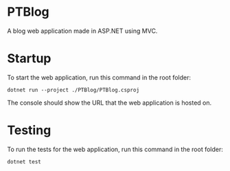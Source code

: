 # PTBlog

A blog web application made in ASP.NET using MVC.

# Startup 

To start the web application, run this command in the root folder:

```
dotnet run --project ./PTBlog/PTBlog.csproj
```

The console should show the URL that the web application is hosted on.

# Testing

To run the tests for the web application, run this command in the root folder:

```
dotnet test
```